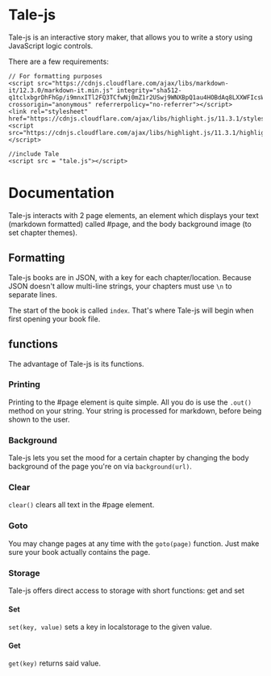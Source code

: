 # Tale-js
Tale-js is an interactive story maker, that allows you to write a story using JavaScript logic controls.

There are a few requirements:
```
// For formatting purposes
<script src="https://cdnjs.cloudflare.com/ajax/libs/markdown-it/12.3.0/markdown-it.min.js" integrity="sha512-q1tclxbgrDhFhGp/i9mnxITl2FQ3TCfwNj0mZ1r2USwj9WNXBpQ1au4HOBdAq8LXXWFIcsW+5dsdFHyVdk10AQ==" crossorigin="anonymous" referrerpolicy="no-referrer"></script>
<link rel="stylesheet" href="https://cdnjs.cloudflare.com/ajax/libs/highlight.js/11.3.1/styles/default.min.css">
<script src="https://cdnjs.cloudflare.com/ajax/libs/highlight.js/11.3.1/highlight.min.js"></script>

//include Tale
<script src = "tale.js"></script>
```

# Documentation
Tale-js interacts with 2 page elements, an element which displays your text (markdown formatted) called #page, and the body background image (to set chapter themes).

## Formatting
Tale-js books are in JSON, with a key for each chapter/location. Because JSON doesn't allow multi-line strings, your chapters must use ```\n``` to separate lines.

The start of the book is called `index`. That's where Tale-js will begin when first opening your book file.

## functions

The advantage of Tale-js is its functions.

### Printing
Printing to the #page element is quite simple. All you do is use the ```.out()``` method on your string. Your string is processed for markdown, before being shown to the user.

### Background
Tale-js lets you set the mood for a certain chapter by changing the body background of the page you're on via ```background(url)```.

### Clear
```clear()``` clears all text in the #page element.

### Goto
You may change pages at any time with the ```goto(page)``` function. Just make sure your book actually contains the page.

### Storage
Tale-js offers direct access to storage with short functions: get and set

#### Set
```set(key, value)``` sets a key in localstorage to the given value.

#### Get
```get(key)``` returns said value.
